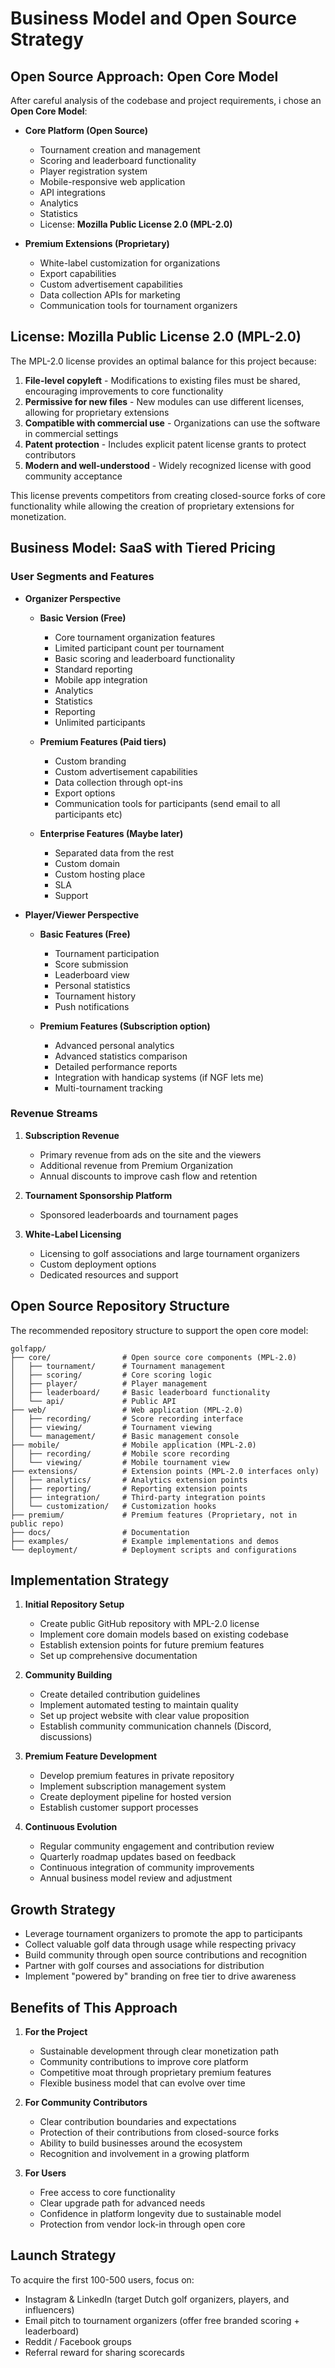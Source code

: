 # Business Model and Open Source Strategy

## Open Source Approach: Open Core Model

After careful analysis of the codebase and project requirements, i chose an **Open Core Model**:

- **Core Platform (Open Source)**
  - Tournament creation and management
  - Scoring and leaderboard functionality
  - Player registration system
  - Mobile-responsive web application
  - API integrations
  - Analytics
  - Statistics
  - License: **Mozilla Public License 2.0 (MPL-2.0)**

- **Premium Extensions (Proprietary)**
  - White-label customization for organizations
  - Export capabilities
  - Custom advertisement capabilities
  - Data collection APIs for marketing
  - Communication tools for tournament organizers

## License: Mozilla Public License 2.0 (MPL-2.0)

The MPL-2.0 license provides an optimal balance for this project because:

1. **File-level copyleft** - Modifications to existing files must be shared, encouraging improvements to core functionality
2. **Permissive for new files** - New modules can use different licenses, allowing for proprietary extensions
3. **Compatible with commercial use** - Organizations can use the software in commercial settings
4. **Patent protection** - Includes explicit patent license grants to protect contributors
5. **Modern and well-understood** - Widely recognized license with good community acceptance

This license prevents competitors from creating closed-source forks of core functionality while allowing the creation of proprietary extensions for monetization.

## Business Model: SaaS with Tiered Pricing

### User Segments and Features

- **Organizer Perspective**
  - **Basic Version (Free)**
    - Core tournament organization features
    - Limited participant count per tournament
    - Basic scoring and leaderboard functionality
    - Standard reporting
    - Mobile app integration
    - Analytics 
    - Statistics
    - Reporting
    - Unlimited participants
  
  - **Premium Features (Paid tiers)**
    - Custom branding
    - Custom advertisement capabilities
    - Data collection through opt-ins
    - Export options
    - Communication tools for participants (send email to all participants etc)

  - **Enterprise Features (Maybe later)**
    - Separated data from the rest
    - Custom domain
    - Custom hosting place
    - SLA
    - Support

- **Player/Viewer Perspective**
  - **Basic Features (Free)**
    - Tournament participation
    - Score submission
    - Leaderboard view
    - Personal statistics
    - Tournament history
    - Push notifications
  
  - **Premium Features (Subscription option)**
    - Advanced personal analytics
    - Advanced statistics comparison
    - Detailed performance reports
    - Integration with handicap systems (if NGF lets me)
    - Multi-tournament tracking

### Revenue Streams

1. **Subscription Revenue**
   - Primary revenue from ads on the site and the viewers
   - Additional revenue from Premium Organization 
   - Annual discounts to improve cash flow and retention

2. **Tournament Sponsorship Platform**
   - Sponsored leaderboards and tournament pages

3. **White-Label Licensing**
   - Licensing to golf associations and large tournament organizers
   - Custom deployment options
   - Dedicated resources and support

## Open Source Repository Structure

The recommended repository structure to support the open core model:

```
golfapp/
├── core/                # Open source core components (MPL-2.0)
│   ├── tournament/      # Tournament management
│   ├── scoring/         # Core scoring logic
│   ├── player/          # Player management
│   ├── leaderboard/     # Basic leaderboard functionality
│   └── api/             # Public API
├── web/                 # Web application (MPL-2.0)
│   ├── recording/       # Score recording interface
│   ├── viewing/         # Tournament viewing
│   └── management/      # Basic management console
├── mobile/              # Mobile application (MPL-2.0)
│   ├── recording/       # Mobile score recording
│   └── viewing/         # Mobile tournament view
├── extensions/          # Extension points (MPL-2.0 interfaces only)
│   ├── analytics/       # Analytics extension points
│   ├── reporting/       # Reporting extension points
│   ├── integration/     # Third-party integration points
│   └── customization/   # Customization hooks
├── premium/             # Premium features (Proprietary, not in public repo)
├── docs/                # Documentation
├── examples/            # Example implementations and demos
└── deployment/          # Deployment scripts and configurations
```

## Implementation Strategy

1. **Initial Repository Setup**
   - Create public GitHub repository with MPL-2.0 license
   - Implement core domain models based on existing codebase
   - Establish extension points for future premium features
   - Set up comprehensive documentation

2. **Community Building**
   - Create detailed contribution guidelines
   - Implement automated testing to maintain quality
   - Set up project website with clear value proposition
   - Establish community communication channels (Discord, discussions)

3. **Premium Feature Development**
   - Develop premium features in private repository
   - Implement subscription management system
   - Create deployment pipeline for hosted version
   - Establish customer support processes

4. **Continuous Evolution**
   - Regular community engagement and contribution review
   - Quarterly roadmap updates based on feedback
   - Continuous integration of community improvements
   - Annual business model review and adjustment

## Growth Strategy
- Leverage tournament organizers to promote the app to participants
- Collect valuable golf data through usage while respecting privacy
- Build community through open source contributions and recognition
- Partner with golf courses and associations for distribution
- Implement "powered by" branding on free tier to drive awareness

## Benefits of This Approach

1. **For the Project**
   - Sustainable development through clear monetization path
   - Community contributions to improve core platform
   - Competitive moat through proprietary premium features
   - Flexible business model that can evolve over time

2. **For Community Contributors**
   - Clear contribution boundaries and expectations
   - Protection of their contributions from closed-source forks
   - Ability to build businesses around the ecosystem
   - Recognition and involvement in a growing platform

3. **For Users**
   - Free access to core functionality
   - Clear upgrade path for advanced needs
   - Confidence in platform longevity due to sustainable model
   - Protection from vendor lock-in through open core

## Launch Strategy

To acquire the first 100-500 users, focus on:

- Instagram & LinkedIn (target Dutch golf organizers, players, and influencers)
- Email pitch to tournament organizers (offer free branded scoring + leaderboard)
- Reddit / Facebook groups
- Referral reward for sharing scorecards
